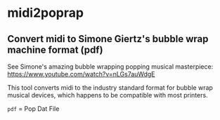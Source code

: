 # midi2poprap

## Convert midi to Simone Giertz's bubble wrap machine format (pdf)

See Simone's amazing bubble wrapping popping musical masterpiece: https://www.youtube.com/watch?v=nLGs7auWdgE

This tool converts midi to the industry standard format for bubble wrap musical devices, which happens to be compatible with most printers.

`pdf` = Pop Dat File

